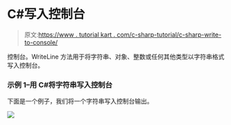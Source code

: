 # C#写入控制台

> 原文:[https://www . tutorial kart . com/c-sharp-tutorial/c-sharp-write-to-console/](https://www.tutorialkart.com/c-sharp-tutorial/c-sharp-write-to-console/)

控制台。WriteLine 方法用于将字符串、对象、整数或任何其他类型以字符串格式写入控制台。

### 示例 1–用 C#将字符串写入控制台

下面是一个例子，我们将一个字符串写入控制台输出。

[![](../Images/925da31b32d6bc3827932f6c8afb11bb.png)](https://www.tutorialkart.com/)
